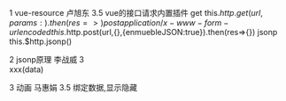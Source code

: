 1 vue-resource   卢旭东   3.5
  vue的接口请求内置插件
  get
  	this.$http.get(url,{params:{}}).then(res=>{})
  post   application/x-www-form-urlencoded
  	this.$http.post(url,{},{enmuebleJSON:true}).then(res=>{})
  jsonp
  	this.$http.jsonp()
  	
2 jsonp原理  李战威  3
	<script>
		function xxx(){}
	</script>	
	<script src="xxxx/xxx?callback=xxx"></script>
	xxx(data)
	
3 动画 马惠娟   3.5
	<transition>
			绑定数据,显示隐藏
	</transition>	
	<style>
		.v-enter动画开始之前的状态
		.v-leave-to动画离开之后的状态
		
		.v-enter-active,动画开始进来到停止之间这个过程
    .v-leave-active动画离开到停止之间这个过程
	</style>
	
4 动画钩子函数
	
5 "item in search(keywords)"

6 组件
	1 模块化   js
	2 组件化   ui界面
	
	第一种组件写法
		Vue.component('mycom1', Vue.extend({
      template: '<h3>这是使用 Vue.extend 创建的组件</h3>'
    }))
  第二种写法
  	Vue.component('mycom1',{
      template: '<h3>这是使用 Vue.extend 创建的组件</h3>'
    })
    
    
7 组件里面的data和methods
	实例里面的data是一个对象
	组件里面的data是一个函数，而且必须有一个返回值，返回一个对象


8 组件传参
	父传子(父组件传递给子组件)
	




	ps:组件的几种创建方式
	




